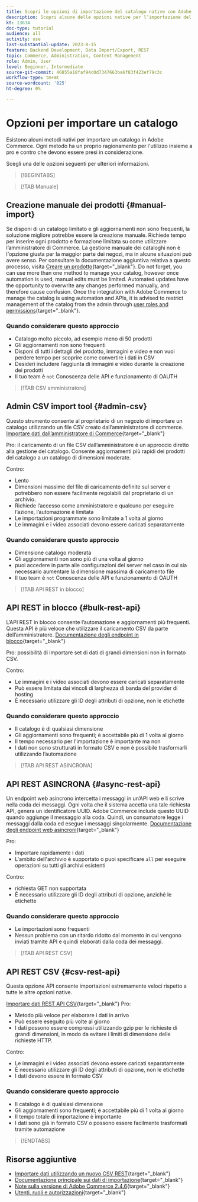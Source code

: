 ```yaml
---
title: Scopri le opzioni di importazione del catalogo native con Adobe Commerce
description: Scopri alcune delle opzioni native per l’importazione del catalogo nel tuo store Adobe Commerce.
kt: 13634
doc-type: tutorial
audience: all
activity: use
last-substantial-update: 2023-8-15
feature: Backend Development, Data Import/Export, REST
topic: Commerce, Administration, Content Management
role: Admin, User
level: Beginner, Intermediate
source-git-commit: 46855a18faf94c0d7347663ba6f83f423ef79c3c
workflow-type: tm+mt
source-wordcount: '825'
ht-degree: 0%

---
```


# Opzioni per importare un catalogo

Esistono alcuni metodi nativi per importare un catalogo in Adobe Commerce. Ogni metodo ha un proprio ragionamento per l&#39;utilizzo insieme a pro e contro che devono essere presi in considerazione.

Scegli una delle opzioni seguenti per ulteriori informazioni.

>[!BEGINTABS]

>[!TAB Manuale]

## Creazione manuale dei prodotti {#manual-import}

Se disponi di un catalogo limitato e gli aggiornamenti non sono frequenti, la soluzione migliore potrebbe essere la creazione manuale. Richiede tempo per inserire ogni prodotto e formazione limitata su come utilizzare l’amministratore di Commerce. La gestione manuale dei cataloghi non è l&#39;opzione giusta per la maggior parte dei negozi, ma in alcune situazioni può avere senso. Per consultare la documentazione aggiuntiva relativa a questo processo, visita [Creare un prodotto](https://experienceleague.adobe.com/docs/commerce-admin/catalog/products/product-create.html){target="_blank"}. Do not forget, you can use more than one method to manage your catalog, however once automation is used, manual edits must be limited. Automated updates have the opportunity to overwrite any changes performed manually, and therefore cause confusion. Once the integration with Adobe Commerce to manage the catalog is using automation and APIs, it is advised to restrict management of the catalog from the admin through [user roles and permissions](https://experienceleague.adobe.com/docs/commerce-admin/systems/user-accounts/permissions-user-roles.html){target="_blank"}.



### Quando considerare questo approccio

- Catalogo molto piccolo, ad esempio meno di 50 prodotti
- Gli aggiornamenti non sono frequenti
- Disponi di tutti i dettagli del prodotto, immagini e video e non vuoi perdere tempo per scoprire come convertire i dati in CSV
- Desideri includere l’aggiunta di immagini e video durante la creazione dei prodotti
- Il tuo team è `not` Conoscenza delle API e funzionamento di OAUTH



>[!TAB CSV amministratore]

## Admin CSV import tool {#admin-csv}

Questo strumento consente al proprietario di un negozio di importare un catalogo utilizzando un file CSV creato dall’amministratore di commerce.
[Importare dati dall’amministratore di Commerce](https://experienceleague.adobe.com/docs/commerce-admin/systems/data-transfer/import/data-import.html){target="_blank"}

Pro: il caricamento di un file CSV dall’amministratore è un approccio diretto alla gestione del catalogo. Consente aggiornamenti più rapidi dei prodotti del catalogo a un catalogo di dimensioni moderate.

Contro:

- Lento
- Dimensioni massime del file di caricamento definite sul server e potrebbero non essere facilmente regolabili dal proprietario di un archivio.
- Richiede l’accesso come amministratore e qualcuno per eseguire l’azione, l’automazione è limitata
- Le importazioni programmate sono limitate a 1 volta al giorno
- Le immagini e i video associati devono essere caricati separatamente



### Quando considerare questo approccio

- Dimensione catalogo moderata
- Gli aggiornamenti non sono più di una volta al giorno
- puoi accedere in parte alle configurazioni del server nel caso in cui sia necessario aumentare la dimensione massima di caricamento file
- Il tuo team è `not` Conoscenza delle API e funzionamento di OAUTH



>[!TAB API REST in blocco]

## API REST in blocco {#bulk-rest-api}

L’API REST in blocco consente l’automazione e aggiornamenti più frequenti. Questa API è più veloce che utilizzare il caricamento CSV da parte dell’amministratore.
[Documentazione degli endpoint in blocco](https://developer.adobe.com/commerce/webapi/rest/use-rest/bulk-endpoints/){target="_blank"}

Pro: possibilità di importare set di dati di grandi dimensioni non in formato CSV.

Contro:

- Le immagini e i video associati devono essere caricati separatamente
- Può essere limitata dai vincoli di larghezza di banda del provider di hosting
- È necessario utilizzare gli ID degli attributi di opzione, non le etichette



### Quando considerare questo approccio

- Il catalogo è di qualsiasi dimensione
- Gli aggiornamenti sono frequenti; è accettabile più di 1 volta al giorno
- Il tempo necessario per l&#39;importazione è importante ma non
- I dati non sono strutturati in formato CSV e non è possibile trasformarli utilizzando l’automazione



>[!TAB API REST ASINCRONA]

## API REST ASINCRONA {#async-rest-api}

Un endpoint web asincrono intercetta i messaggi in un’API web e li scrive nella coda dei messaggi. Ogni volta che il sistema accetta una tale richiesta API, genera un identificatore UUID. Adobe Commerce include questo UUID quando aggiunge il messaggio alla coda. Quindi, un consumatore legge i messaggi dalla coda ed esegue i messaggi singolarmente.
[Documentazione degli endpoint web asincroni](https://developer.adobe.com/commerce/webapi/rest/use-rest/asynchronous-web-endpoints/){target="_blank"}

Pro:

- Importare rapidamente i dati
- L&#39;ambito dell&#39;archivio è supportato o puoi specificare `all` per eseguire operazioni su tutti gli archivi esistenti

Contro:

- richiesta GET non supportata
- È necessario utilizzare gli ID degli attributi di opzione, anziché le etichette


### Quando considerare questo approccio

- Le importazioni sono frequenti
- Nessun problema con un ritardo ridotto dal momento in cui vengono inviati tramite API e quindi elaborati dalla coda dei messaggi.



>[!TAB API REST CSV]

## API REST CSV {#csv-rest-api}

Questa opzione API consente importazioni estremamente veloci rispetto a tutte le altre opzioni native.

[Importare dati REST API CSV](https://developer.adobe.com/commerce/webapi/rest/modules/import/){target="_blank"}
Pro:

- Metodo più veloce per elaborare i dati in arrivo
- Può essere eseguito più volte al giorno
- I dati possono essere compressi utilizzando gzip per le richieste di grandi dimensioni, in modo da evitare i limiti di dimensione delle richieste HTTP.

Contro:

- Le immagini e i video associati devono essere caricati separatamente
- È necessario utilizzare gli ID degli attributi di opzione, non le etichette
- I dati devono essere in formato CSV

### Quando considerare questo approccio

- Il catalogo è di qualsiasi dimensione
- Gli aggiornamenti sono frequenti; è accettabile più di 1 volta al giorno
- Il tempo totale di importazione è importante
- I dati sono già in formato CSV o possono essere facilmente trasformati tramite automazione



>[!ENDTABS]

## Risorse aggiuntive

- [Importare dati utilizzando un nuovo CSV REST](https://developer.adobe.com/commerce/webapi/rest/modules/import/){target="_blank"}
- [Documentazione principale sui dati di importazione](https://experienceleague.adobe.com/docs/commerce-admin/systems/data-transfer/import/data-import.html){target="_blank"}
- [Note sulla versione di Adobe Commerce 2.4.6](https://experienceleague.adobe.com/docs/commerce-operations/release/notes/adobe-commerce/2-4-6.html){target="_blank"}
- [Utenti, ruoli e autorizzazioni](../site-management/users-roles-permissions.md){target="_blank"}
